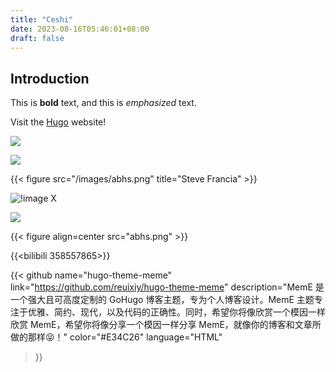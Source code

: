 ```yaml
---
title: "Ceshi"
date: 2023-08-16T05:46:01+08:00
draft: false
---
```


## Introduction

This is **bold** text, and this is *emphasized* text.

Visit the [Hugo](https://gohugo.io) website!

![](./images/abhs.png)

<img src="./images/abhs.png">

{{< figure src="/images/abhs.png" title="Steve Francia" >}}

![!image X](/images/abhs.png)

<img 
class="img-fluid"
src="{{ /images/abhs.png }}">

{{< figure align=center src="abhs.png" >}}

{{<bilibili 358557865>}}

{{< github
    name="hugo-theme-meme"
    link="https://github.com/reuixiy/hugo-theme-meme"
    description="MemE 是一个强大且可高度定制的 GoHugo 博客主题，专为个人博客设计。MemE 主题专注于优雅、简约、现代，以及代码的正确性。同时，希望你将像欣赏一个模因一样欣赏 MemE，希望你将像分享一个模因一样分享 MemE，就像你的博客和文章所做的那样😝！"
    color="#E34C26"
    language="HTML"
>}}
